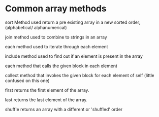 # Common array methods

 sort
    Method used return a pre existing array in a new sorted order, (alphabetical/ alphanumerical)

join
    method used to combine to strings in an array

each
    method used to iterate through each element

include
     method used to find out if an element is present in the array

each
    method that calls the given block in each element

collect
       method that invokes the given block for each element of self (little confused on this one)

first
      returns the first element of the array.

last
     returns the last element of the array.

shuffle
        returns an array with a different or 'shuffled' order
